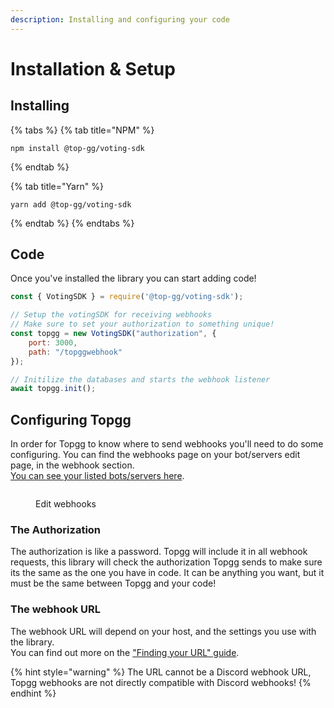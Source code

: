 ```yaml
---
description: Installing and configuring your code
---
```


# Installation & Setup

## Installing

{% tabs %}
{% tab title="NPM" %}
```shell
npm install @top-gg/voting-sdk
```
{% endtab %}

{% tab title="Yarn" %}
```shell
yarn add @top-gg/voting-sdk
```
{% endtab %}
{% endtabs %}

## Code

Once you've installed the library you can start adding code!

```javascript
const { VotingSDK } = require('@top-gg/voting-sdk');

// Setup the votingSDK for receiving webhooks
// Make sure to set your authorization to something unique!
const topgg = new VotingSDK("authorization", {
    port: 3000,
    path: "/topggwebhook"
});

// Initilize the databases and starts the webhook listener
await topgg.init();
```

## Configuring Topgg

In order for Topgg to know where to send webhooks you'll need to do some configuring. You can find the webhooks page on your bot/servers edit page, in the webhook section.\
[You can see your listed bots/servers here](https://top.gg/user/me).

<figure><img src="https://i.imgur.com/4Z4FWZT.png" alt=""><figcaption><p>Edit webhooks</p></figcaption></figure>

### The Authorization

The authorization is like a password. Topgg will include it in all webhook requests, this library will check the authorization Topgg sends to make sure its the same as the one you have in code. It can be anything you want, but it must be the same between Topgg and your code!

### The webhook URL

The webhook URL will depend on your host, and the settings you use with the library.\
You can find out more on the ["Finding your URL" guide](guides/finding-your-url.md).

{% hint style="warning" %}
The URL cannot be a Discord webhook URL, Topgg webhooks are not directly compatible with Discord webhooks!
{% endhint %}
